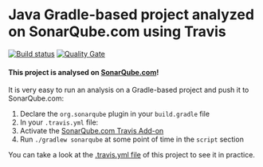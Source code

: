 # Java Gradle-based project analyzed on SonarQube.com using Travis

[![Build status](https://travis-ci.org/SonarSource/sq-com_example_java-gradle-travis.svg?branch=master)](https://travis-ci.org/SonarSource/sq-com_example_java-gradle-travis) [![Quality Gate](https://sonarqube.com/api/badges/gate?key=com.sonarqube.examples.java-gradle-travis-project)](https://sonarqube.com/dashboard/index/com.sonarqube.examples.java-gradle-travis-project)

#### This project is analysed on [SonarQube.com](https://sonarqube.com)!

It is very easy to run an analysis on a Gradle-based project and push it to SonarQube.com:
1. Declare the `org.sonarqube` plugin in your `build.gradle` file
2. In your `.travis.yml` file:
  1. Activate the [SonarQube.com Travis Add-on](https://docs.travis-ci.com/user/sonarqube/)
  2. Run `./gradlew sonarqube` at some point of time in the `script` section

You can take a look at the [.travis.yml file](https://github.com/SonarSource/sq-com_example_java-gradle-travis/blob/master/.travis.yml) 
of this project to see it in practice.
